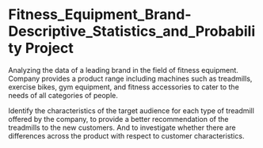 # Fitness_Equipment_Brand-Descriptive_Statistics_and_Probability Project
Analyzing the data of a leading brand in the field of fitness equipment. Company provides a product range including machines such as treadmills, exercise bikes, gym equipment, and fitness accessories to cater to the needs of all categories of people.

Identify the characteristics of the target audience for each type of treadmill offered by the company, to provide a better recommendation of the treadmills to the new customers. And to investigate whether there are differences across the product with respect to customer characteristics.
